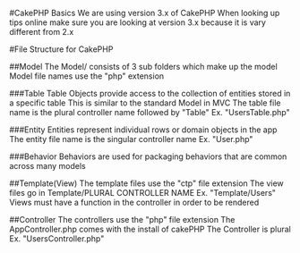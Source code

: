 #CakePHP Basics
We are using version 3.x of CakePHP
When looking up tips online make sure you are looking at version 3.x because it is vary different from 
2.x


#File Structure for CakePHP

##Model
The Model/ consists of 3 sub folders which make up the model
Model file names use the "php" extension

###Table
Table Objects provide access to the collection of entities stored in a specific table
This is similar to the standard Model in MVC
The table file name is the plural controller name followed by "Table"
Ex. "UsersTable.php"

###Entity
Entities represent individual rows or domain objects in the app
The entity file name is the singular controller name
Ex. "User.php"

###Behavior
Behaviors are used for packaging behaviors that are common across many models

##Template(View)
The template files use the "ctp" file extension
The view files go in Template/PLURAL CONTROLLER NAME
Ex. "Template/Users"
Views must have a function in the controller in order to be rendered

##Controller
The controllers use the "php" file extension
The AppController.php comes with the install of cakePHP
The Controller is plural
Ex. "UsersController.php"


